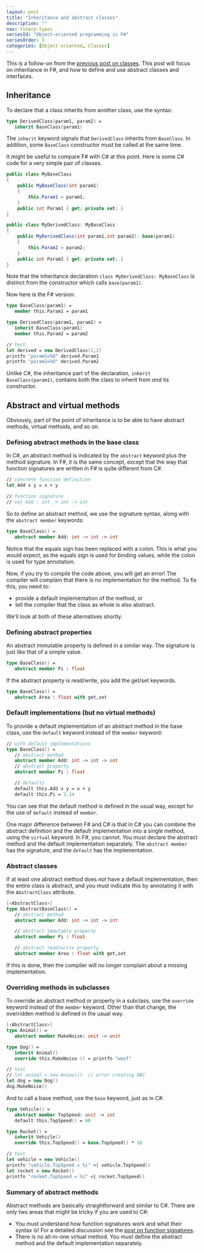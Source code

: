 ```yaml
---
layout: post
title: "Inheritance and abstract classes"
description: ""
nav: fsharp-types
seriesId: "Object-oriented programming in F#"
seriesOrder: 3
categories: [Object-oriented, Classes]
---
```


This is a follow-on from the [previous post on classes](/posts/classes/). This post will focus on inheritance in F#, and how to define and use abstract classes and interfaces.

## Inheritance

To declare that a class inherits from another class, use the syntax:

```fsharp
type DerivedClass(param1, param2) =
   inherit BaseClass(param1)
```

The `inherit` keyword signals that `DerivedClass` inherits from `BaseClass`. In addition, some `BaseClass` constructor must be called at the same time.

It might be useful to compare F# with C# at this point. Here is some C# code for a very simple pair of classes. 

```csharp
public class MyBaseClass
{
    public MyBaseClass(int param1)
    {
        this.Param1 = param1;
    }
    public int Param1 { get; private set; }
}

public class MyDerivedClass: MyBaseClass
{
    public MyDerivedClass(int param1,int param2): base(param1)
    {
        this.Param2 = param2;
    }
    public int Param2 { get; private set; }
}
```

Note that the inheritance declaration `class MyDerivedClass: MyBaseClass` is distinct from the constructor which calls `base(param1)`.

Now here is the F# version:

```fsharp
type BaseClass(param1) =
   member this.Param1 = param1

type DerivedClass(param1, param2) =
   inherit BaseClass(param1)
   member this.Param2 = param2

// test
let derived = new DerivedClass(1,2)
printfn "param1=%O" derived.Param1
printfn "param2=%O" derived.Param2
```

Unlike C#, the inheritance part of the declaration, `inherit BaseClass(param1)`, contains both the class to inherit from *and* its constructor.

## Abstract and virtual methods

Obviously, part of the point of inheritance is to be able to have abstract methods, virtual methods, and so on.

### Defining abstract methods in the base class

In C#, an abstract method is indicated by the `abstract` keyword plus the method signature. In F#, it is the same concept, except that the way that function signatures are written in F# is quite different from C#.

```fsharp
// concrete function definition
let Add x y = x + y

// function signature
// val Add : int -> int -> int
```

So to define an abstract method, we use the signature syntax, along with the `abstract member` keywords:

```fsharp
type BaseClass() =
   abstract member Add: int -> int -> int
```

Notice that the equals sign has been replaced with a colon. This is what you would expect, as the equals sign is used for binding values, while the colon is used for type annotation.

Now, if you try to compile the code above, you will get an error! The compiler will complain that there is no implementation for the method. To fix this, you need to: 

* provide a default implementation of the method, or 
* tell the compiler that the class as whole is also abstract.

We'll look at both of these alternatives shortly.

### Defining abstract properties

An abstract immutable property is defined in a similar way. The signature is just like that of a simple value.

```fsharp
type BaseClass() =
   abstract member Pi : float
```

If the abstract property is read/write, you add the get/set keywords.

```fsharp
type BaseClass() =
   abstract Area : float with get,set
```

### Default implementations (but no virtual methods)

To provide a default implementation of an abstract method in the base class, use the `default` keyword instead of the `member` keyword:

```fsharp
// with default implementations
type BaseClass() =
   // abstract method
   abstract member Add: int -> int -> int
   // abstract property
   abstract member Pi : float 

   // defaults
   default this.Add x y = x + y
   default this.Pi = 3.14
```

You can see that the default method is defined in the usual way, except for the use of `default` instead of `member`.

One major difference between F# and C# is that in C# you can combine the abstract definition and the default implementation into a single method, using the `virtual` keyword. In F#, you cannot. You must declare the abstract method and the default implementation separately. The `abstract member` has the signature, and the `default` has the implementation.

### Abstract classes

If at least one abstract method does *not* have a default implementation, then the entire class is abstract, and you must indicate this by annotating it with the `AbstractClass` attribute. 

```fsharp
[<AbstractClass>]
type AbstractBaseClass() =
   // abstract method
   abstract member Add: int -> int -> int

   // abstract immutable property
   abstract member Pi : float 

   // abstract read/write property
   abstract member Area : float with get,set
```

If this is done, then the compiler will no longer complain about a missing implementation.

### Overriding methods in subclasses

To override an abstract method or property in a subclass, use the `override` keyword instead of the `member` keyword.  Other than that change, the overridden method is defined in the usual way.

```fsharp
[<AbstractClass>]
type Animal() =
   abstract member MakeNoise: unit -> unit 

type Dog() =
   inherit Animal() 
   override this.MakeNoise () = printfn "woof"

// test
// let animal = new Animal()  // error creating ABC
let dog = new Dog()
dog.MakeNoise()
```

And to call a base method, use the `base` keyword, just as in C#.

```fsharp
type Vehicle() =
   abstract member TopSpeed: unit -> int
   default this.TopSpeed() = 60

type Rocket() =
   inherit Vehicle() 
   override this.TopSpeed() = base.TopSpeed() * 10

// test
let vehicle = new Vehicle()
printfn "vehicle.TopSpeed = %i" <| vehicle.TopSpeed()
let rocket = new Rocket()
printfn "rocket.TopSpeed = %i" <| rocket.TopSpeed()
```

### Summary of abstract methods

Abstract methods are basically straightforward and similar to C#. There are only two areas that might be tricky if you are used to C#:

* You must understand how function signatures work and what their syntax is!  For a detailed discussion see the [post on function signatures](/posts/function-signatures/).
* There is no all-in-one virtual method. You must define the abstract method and the default implementation separately.

